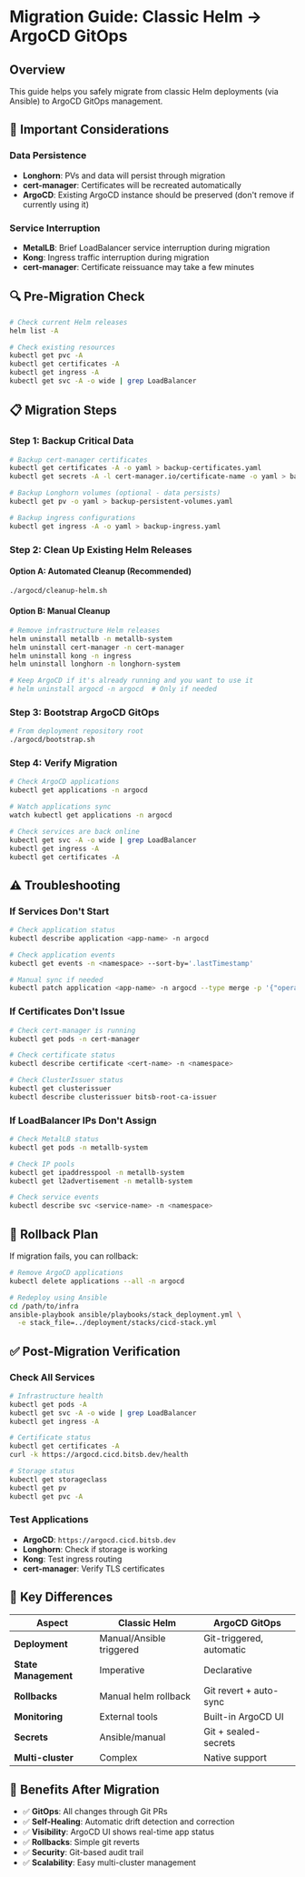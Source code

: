 # Migration Guide: Classic Helm → ArgoCD GitOps

## Overview
This guide helps you safely migrate from classic Helm deployments (via Ansible) to ArgoCD GitOps management.

## 🚨 **Important Considerations**

### Data Persistence
- **Longhorn**: PVs and data will persist through migration
- **cert-manager**: Certificates will be recreated automatically
- **ArgoCD**: Existing ArgoCD instance should be preserved (don't remove if currently using it)

### Service Interruption
- **MetalLB**: Brief LoadBalancer service interruption during migration
- **Kong**: Ingress traffic interruption during migration  
- **cert-manager**: Certificate reissuance may take a few minutes

## 🔍 **Pre-Migration Check**

```bash
# Check current Helm releases
helm list -A

# Check existing resources
kubectl get pvc -A
kubectl get certificates -A
kubectl get ingress -A
kubectl get svc -A -o wide | grep LoadBalancer
```

## 📋 **Migration Steps**

### Step 1: Backup Critical Data
```bash
# Backup cert-manager certificates
kubectl get certificates -A -o yaml > backup-certificates.yaml
kubectl get secrets -A -l cert-manager.io/certificate-name -o yaml > backup-cert-secrets.yaml

# Backup Longhorn volumes (optional - data persists)
kubectl get pv -o yaml > backup-persistent-volumes.yaml

# Backup ingress configurations
kubectl get ingress -A -o yaml > backup-ingress.yaml
```

### Step 2: Clean Up Existing Helm Releases

#### Option A: Automated Cleanup (Recommended)
```bash
./argocd/cleanup-helm.sh
```

#### Option B: Manual Cleanup
```bash
# Remove infrastructure Helm releases
helm uninstall metallb -n metallb-system
helm uninstall cert-manager -n cert-manager  
helm uninstall kong -n ingress
helm uninstall longhorn -n longhorn-system

# Keep ArgoCD if it's already running and you want to use it
# helm uninstall argocd -n argocd  # Only if needed
```

### Step 3: Bootstrap ArgoCD GitOps
```bash
# From deployment repository root
./argocd/bootstrap.sh
```

### Step 4: Verify Migration
```bash
# Check ArgoCD applications
kubectl get applications -n argocd

# Watch applications sync
watch kubectl get applications -n argocd

# Check services are back online
kubectl get svc -A -o wide | grep LoadBalancer
kubectl get ingress -A
kubectl get certificates -A
```

## ⚠️ **Troubleshooting**

### If Services Don't Start
```bash
# Check application status
kubectl describe application <app-name> -n argocd

# Check application events
kubectl get events -n <namespace> --sort-by='.lastTimestamp'

# Manual sync if needed
kubectl patch application <app-name> -n argocd --type merge -p '{"operation":{"sync":{}}}'
```

### If Certificates Don't Issue
```bash
# Check cert-manager is running
kubectl get pods -n cert-manager

# Check certificate status
kubectl describe certificate <cert-name> -n <namespace>

# Check ClusterIssuer status
kubectl get clusterissuer
kubectl describe clusterissuer bitsb-root-ca-issuer
```

### If LoadBalancer IPs Don't Assign
```bash
# Check MetalLB status
kubectl get pods -n metallb-system

# Check IP pools
kubectl get ipaddresspool -n metallb-system
kubectl get l2advertisement -n metallb-system

# Check service events
kubectl describe svc <service-name> -n <namespace>
```

## 🔄 **Rollback Plan**

If migration fails, you can rollback:

```bash
# Remove ArgoCD applications
kubectl delete applications --all -n argocd

# Redeploy using Ansible
cd /path/to/infra
ansible-playbook ansible/playbooks/stack_deployment.yml \
  -e stack_file=../deployment/stacks/cicd-stack.yml
```

## ✅ **Post-Migration Verification**

### Check All Services
```bash
# Infrastructure health
kubectl get pods -A
kubectl get svc -A -o wide | grep LoadBalancer
kubectl get ingress -A

# Certificate status
kubectl get certificates -A
curl -k https://argocd.cicd.bitsb.dev/health

# Storage status  
kubectl get storageclass
kubectl get pv
kubectl get pvc -A
```

### Test Applications
- **ArgoCD**: `https://argocd.cicd.bitsb.dev`
- **Longhorn**: Check if storage is working
- **Kong**: Test ingress routing
- **cert-manager**: Verify TLS certificates

## 📝 **Key Differences**

| Aspect | Classic Helm | ArgoCD GitOps |
|--------|-------------|---------------|
| **Deployment** | Manual/Ansible triggered | Git-triggered, automatic |
| **State Management** | Imperative | Declarative |
| **Rollbacks** | Manual helm rollback | Git revert + auto-sync |
| **Monitoring** | External tools | Built-in ArgoCD UI |
| **Secrets** | Ansible/manual | Git + sealed-secrets |
| **Multi-cluster** | Complex | Native support |

## 🎯 **Benefits After Migration**

- ✅ **GitOps**: All changes through Git PRs
- ✅ **Self-Healing**: Automatic drift detection and correction
- ✅ **Visibility**: ArgoCD UI shows real-time app status
- ✅ **Rollbacks**: Simple git reverts
- ✅ **Security**: Git-based audit trail
- ✅ **Scalability**: Easy multi-cluster management
